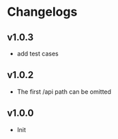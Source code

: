 # Changelogs

## v1.0.3
* add test cases

## v1.0.2
* The first /api path can be omitted

## v1.0.0
* Init